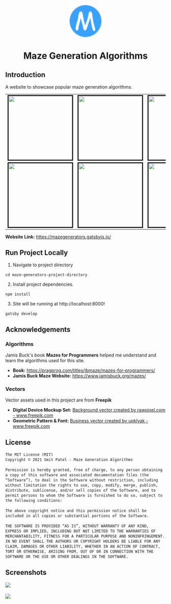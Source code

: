 <p align="center">
  <a href="https://mazegenerators.gatsbyjs.io/">
    <img alt="Maze Generation Algorithms" src="https://github.com/smite1921/maze-generators/blob/main/maze-generators-logo.svg" width="100" />
  </a>
</p>
<h1 align="center">
  Maze Generation Algorithms
</h1>

## Introduction
A website to showcase popular maze generation algorithms.
<table> 	
  <tr>
  		<td><img src="https://user-images.githubusercontent.com/43019533/139366284-1aec8ab1-4001-4aea-932a-e35409fa0b9f.gif" alt="" border=3 height=200 width=200 </img></td>
  		<td><img src="https://user-images.githubusercontent.com/43019533/139366589-575df5f6-d0ab-4362-ae77-391c922e6ae8.gif" alt="" border=3 height=200 width=200 </img></td>
        <td><img src="https://user-images.githubusercontent.com/43019533/139366690-063c428f-88b7-4781-a1a6-caaf516c668e.gif" alt="" border=3 height=200 width=200 </img></td>
        <td><img src="https://user-images.githubusercontent.com/43019533/139366740-5ff3fcf7-1979-47b3-9d6c-483395196ac5.gif" alt="" border=3 height=200 width=200 </img></td>
 	</tr>
  
  <tr>
  		<td><img src="https://user-images.githubusercontent.com/43019533/139366943-9158b214-7a1a-4dee-ae6b-254a053b2fe8.gif" alt="" border=3 height=200 width=200 </img></td>
  		<td><img src="https://user-images.githubusercontent.com/43019533/139366946-1a3465e2-b732-4d14-9793-ddb396f6fbb4.gif" alt="" border=3 height=200 width=200 </img></td>
        <td><img src="https://user-images.githubusercontent.com/43019533/139366953-ee7d6f17-51de-4c5f-b45c-d8d72eee4d63.gif" alt="" border=3 height=200 width=200 </img></td>
        <td><img src="https://user-images.githubusercontent.com/43019533/139366959-0eba1f5b-6844-4434-ba18-4626b996b2dc.gif" alt="" border=3 height=200 width=200 </img></td>
 	</tr>
  
</table>

**Website Link:** https://mazegenerators.gatsbyjs.io/

## Run Project Locally
1. Navigate to project directory
```shell
cd maze-generators-project-directory
```
2. Install project dependencies.
```shell
npm install
```
3. Site will be running at http://localhost:8000!
```shell
gatsby develop
```
## Acknowledgements

### Algorithms
Jamis Buck's book **Mazes for Programmers** helped me understand and learn the algorithms used for this site.
  - **Book:** https://pragprog.com/titles/jbmaze/mazes-for-programmers/
  - **Jamis Buck Maze Website:** https://www.jamisbuck.org/mazes/

### Vectors
Vector assets used in this project are from **Freepik**
- **Digital Device Mockup Set:** <a href="https://www.freepik.com/vectors/background">Background vector created by rawpixel.com - www.freepik.com</a>
- **Geometric Pattern & Font:** <a href="https://www.freepik.com/vectors/business">Business vector created by upklyak - www.freepik.com</a>

## License 
```
The MIT License (MIT)
Copyright © 2021 Smit Patel - Maze Generation Algorithms

Permission is hereby granted, free of charge, to any person obtaining a copy of this software and associated documentation files (the “Software”), to deal in the Software without restriction, including without limitation the rights to use, copy, modify, merge, publish, distribute, sublicense, and/or sell copies of the Software, and to permit persons to whom the Software is furnished to do so, subject to the following conditions:

The above copyright notice and this permission notice shall be included in all copies or substantial portions of the Software.

THE SOFTWARE IS PROVIDED “AS IS”, WITHOUT WARRANTY OF ANY KIND, EXPRESS OR IMPLIED, INCLUDING BUT NOT LIMITED TO THE WARRANTIES OF MERCHANTABILITY, FITNESS FOR A PARTICULAR PURPOSE AND NONINFRINGEMENT. IN NO EVENT SHALL THE AUTHORS OR COPYRIGHT HOLDERS BE LIABLE FOR ANY CLAIM, DAMAGES OR OTHER LIABILITY, WHETHER IN AN ACTION OF CONTRACT, TORT OR OTHERWISE, ARISING FROM, OUT OF OR IN CONNECTION WITH THE SOFTWARE OR THE USE OR OTHER DEALINGS IN THE SOFTWARE.
```

## Screenshots
<img src="https://user-images.githubusercontent.com/43019533/139373955-1cc550a6-d7a5-4378-afdf-ab05249fbfe9.png" align="center" width=65%/>
<br></br>
<img src="https://user-images.githubusercontent.com/43019533/95948979-b5815a00-0dbf-11eb-9d4b-6447b7d89340.png" align="center" width=40%/>
